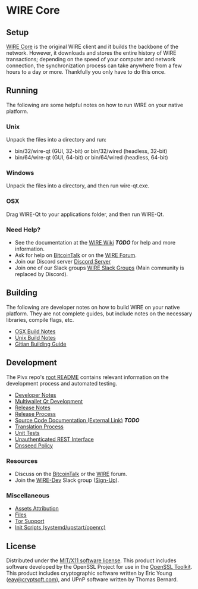 WIRE Core
=====================

Setup
---------------------
[WIRE Core](http://wire.org/wallet) is the original WIRE client and it builds the backbone of the network. However, it downloads and stores the entire history of WIRE transactions; depending on the speed of your computer and network connection, the synchronization process can take anywhere from a few hours to a day or more. Thankfully you only have to do this once.

Running
---------------------
The following are some helpful notes on how to run WIRE on your native platform.

### Unix

Unpack the files into a directory and run:

- bin/32/wire-qt (GUI, 32-bit) or bin/32/wired (headless, 32-bit)
- bin/64/wire-qt (GUI, 64-bit) or bin/64/wired (headless, 64-bit)

### Windows

Unpack the files into a directory, and then run wire-qt.exe.

### OSX

Drag WIRE-Qt to your applications folder, and then run WIRE-Qt.

### Need Help?

* See the documentation at the [WIRE Wiki](https://en.bitcoin.it/wiki/Main_Page) ***TODO***
for help and more information.
* Ask for help on [BitcoinTalk](https://bitcointalk.org/index.php?topic=1262920.0) or on the [WIRE Forum](http://forum.wire.org/).
* Join our Discord server [Discord Server](https://discord.wire.org)
* Join one of our Slack groups [WIRE Slack Groups](https://wire.org/slack-logins/) (Main community is replaced by Discord).

Building
---------------------
The following are developer notes on how to build WIRE on your native platform. They are not complete guides, but include notes on the necessary libraries, compile flags, etc.

- [OSX Build Notes](build-osx.md)
- [Unix Build Notes](build-unix.md)
- [Gitian Building Guide](gitian-building.md)

Development
---------------------
The Pivx repo's [root README](https://github.com/WIRE-Project/WIRE/blob/master/README.md) contains relevant information on the development process and automated testing.

- [Developer Notes](developer-notes.md)
- [Multiwallet Qt Development](multiwallet-qt.md)
- [Release Notes](release-notes.md)
- [Release Process](release-process.md)
- [Source Code Documentation (External Link)](https://dev.visucore.com/bitcoin/doxygen/) ***TODO***
- [Translation Process](translation_process.md)
- [Unit Tests](unit-tests.md)
- [Unauthenticated REST Interface](REST-interface.md)
- [Dnsseed Policy](dnsseed-policy.md)

### Resources

* Discuss on the [BitcoinTalk](https://bitcointalk.org/index.php?topic=1262920.0) or the [WIRE](http://forum.wire.org/) forum.
* Join the [WIRE-Dev](https://wire-dev.slack.com/) Slack group ([Sign-Up](https://wire-dev.herokuapp.com/)).

### Miscellaneous
- [Assets Attribution](assets-attribution.md)
- [Files](files.md)
- [Tor Support](tor.md)
- [Init Scripts (systemd/upstart/openrc)](init.md)

License
---------------------
Distributed under the [MIT/X11 software license](http://www.opensource.org/licenses/mit-license.php).
This product includes software developed by the OpenSSL Project for use in the [OpenSSL Toolkit](https://www.openssl.org/). This product includes
cryptographic software written by Eric Young ([eay@cryptsoft.com](mailto:eay@cryptsoft.com)), and UPnP software written by Thomas Bernard.
